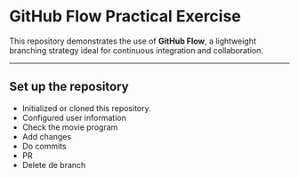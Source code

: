 # GitHub Flow Practical Exercise

This repository demonstrates the use of **GitHub Flow**, a lightweight branching strategy ideal for continuous integration and collaboration.

---

## Set up the repository
- Initialized or cloned this repository.
- Configured user information
- Check the movie program
- Add changes
- Do commits
- PR
- Delete de branch
